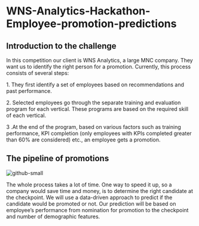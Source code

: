 # WNS-Analytics-Hackathon-Employee-promotion-predictions
## Introduction to the challenge
<P>   In this competition our client is WNS Analytics, a large MNC company. They want us to identify the right person for a promotion. Currently, this process consists of several steps:</p>

<p> 1. They first identify a set of employees based on recommendations and past performance.</p>
<p> 2. Selected employees go through the separate training and evaluation program for each vertical. These programs are based on the required skill of each vertical.</p>
<p>3 .At the end of the program, based on various factors such as training performance, KPI completion (only employees with KPIs completed greater than 60% are considered) etc., an employee gets a promotion.</p>

## The pipeline of promotions
![github-small](https://cdn-images-1.medium.com/max/1200/1*ccKOnSmXmV4r7u3J5mruig.jpeg)

<p> The whole process takes a lot of time. One way to speed it up, so a company would save time and money, is to determine the right candidate at the checkpoint. We will use a data-driven approach to predict if the candidate would be promoted or not. Our prediction will be based on employee’s performance from nomination for promotion to the checkpoint and number of demographic features.</p>
